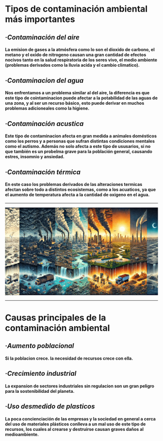 # Tipos de contaminación ambiental más importantes

## ·*Contaminación del aire*

#### La emision de gases a la atmósfera como lo son el dioxido de carbono, el metano y el oxido de nitrogeno causan una gran cantidad de efectos nocivos tanto en la salud respiratoria de los seres vivo, el medio ambiente (problemas derivados como la lluvia acida y el cambio climatico).

## ·*Contaminacion del agua*

#### Nos enfrentamos a un problema similar al del aire, la diferencia es que este tipo de cointaminacion puede afectar a la potabilidad de las aguas de una zona, y al ser un recurso básico, esto puede derivar en muchos problemas adicioneales como la higiene.

## ·*Contaminación acustica*

#### Este tipo de contaminacion afecta en gran medida a animales domésticos como los perros y a personas que sufran distintas condiciones mentales como el autismo. Además no solo afecta a este tipo de ususarios, si no que también es un probelma grave para la población general, causando estres, insomnio y ansiedad.

## ·*Contaminación térmica*

#### En este caso los problemas derivados de las alteraciones termicas afectan sobre todo a distintos ecosistemas, como a los acuaticos, ya que el aumento de temperatura afecta a la cantidad de oxigeno en el agua.

---

![tiposcontaminacion.png](https://github.com/anxowo/Proteccion-Mediambiental/blob/main/images/tiposcontaminacion.png)

---

# Causas principales de la contaminación ambiental

## ·*Aumento poblacional*

#### Si la poblacion crece. la necesidad de recursos crece con ella. 

## ·*Crecimiento industrial*

#### La expansion de sectores industriales sin regulacion son un gran peligro para la sostenibilidad del planeta.

## ·*Uso desmedido de plasticos*

#### La poca concienciación de las empresas y la sociedad en general a cerca del uso de materiales plásticos conlleva a un mal uso de este tipo de recursos, los cuales al crearse y destruirse causan graves daños al medioambiente.

